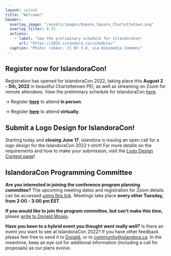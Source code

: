 ```yaml
---
layout: splash
title: "Welcome!"
header:
  overlay_image: "/assets/images/Queens_Square_Charlottetown.png"
  overlay_filter: 0.25
  actions:
    - label: "See the preliminary schedule for IslandoraCon"
      url: "https://2022.islandora.ca/schedule/"
  caption: "Photo: rokker, CC BY 3.0, via Wikimedia Commons"
---
```


## Register now for IslandoraCon!

Registration has opened for IslandoraCon 2022, taking place this **August 2 - 5th, 2022** in beautiful Charlottetown PEI, as well as streaming on Zoom for remote attendees. View the preliminary schedule for IslandoraCon [here](https://2022.islandora.ca/schedule/).

→ Register [**here**](https://www.eventbrite.ca/e/islandoracon-2022-tickets-313517187347) to attend **in person**.

→ Register [**here**](https://www.eventbrite.ca/e/islandoracon-2022-virtual-tickets-317680469837) to attend **virtually**.

## Submit a Logo Design for IslandoraCon!

Starting today and **closing June 17**, islandora is issuing an open call for a logo design for the IslandoraCon 2022 t-shirt! For more details on the requirements and how to make your submission, visit the [Logo Design Contest page](https://2022.islandora.ca/logo-design/)!


## IslandoraCon Programming Committee

**Are you interested in joining the conference program planning committee?** The upcoming meeting dates and registration for Zoom details can be accessed [using this link](https://us02web.zoom.us/meeting/register/tZElfu2hqTorGNYDda4sqCQyeSPLUbsCd-E9). Meetings take place **every other Tuesday, from 2:00 - 3:00 pm EST**.

**If you would like to join the program committee, but can’t make this time,** please [write to Donald Moses](mailto:dmoses@upei.ca). 

**Have you been to a hybrid event you thought went really well?** 
Is there an event you want to see at IslandoraCon 2022? If you have other feedback please feel free to send it to [Donald](mailto:dmoses@upei.ca), or to [community@islandora.ca](mailto:community@islandora.ca). In the meantime, keep an eye out for additional information (including a call for proposals) as our plans evolve.
